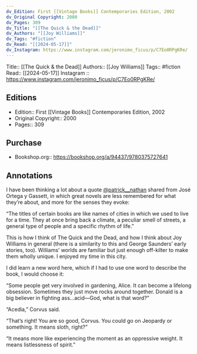 ```yaml
---
dv_Edition: First [[Vintage Books]] Contemporaries Edition, 2002
dv_Original Copyright: 2000
dv_Pages: 309
dv_Title: "[[The Quick & the Dead]]"
dv_Authors: "[[Joy Williams]]"
dv_Tags: "#fiction"
dv_Read: "[[2024-05-17]]"
dv_Instagram: https://www.instagram.com/jeronimo_ficus/p/C7Eo0RPgKRe/
---
```

Title:: [[The Quick & the Dead]]
Authors:: [[Joy Williams]]
Tags:: #fiction 
Read:: [[2024-05-17]]
Instagram :: https://www.instagram.com/jeronimo_ficus/p/C7Eo0RPgKRe/


## Editions
- Edition:: First [[Vintage Books]] Contemporaries Edition, 2002
- Original Copyright:: 2000
- Pages:: 309

## Purchase
* Bookshop.org:: https://bookshop.org/a/94437/9780375727641
## Annotations

I have been thinking a lot about a quote [@patrick__nathan](https://www.instagram.com/patrick__nathan/) shared from José Ortega y Gassett, in which great novels are less remembered for what they’re about, and more for the senses they evoke:  
  
“The titles of certain books are like names of cities in which we used to live for a time. They at once bring back a climate, a peculiar smell of streets, a general type of people and a specific rhythm of life.”  
  
This is how I think of The Quick and the Dead, and how I think about Joy Williams in general (there is a similarity to this and George Saunders’ early stories, too). Williams’ worlds are familiar but just enough off-kilter to make them wholly unique. I enjoyed my time in this city.   
  
I did learn a new word here, which if I had to use one word to describe the book, I would choose it:  
  
“Some people get very involved in gardening, Alice. It can become a lifelong obsession. Sometimes they just move rocks around together. Donald is a big believer in fighting ass…acid—God, what is that word?”  
  
“Acedia,” Corvus said.  
  
“That’s right! You are so good, Corvus. You could go on Jeopardy or something. It means sloth, right?”  
  
“It means more like experiencing the moment as an oppressive weight. It means listlessness of spirit.”